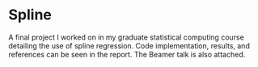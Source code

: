 # Spline

A final project I worked on in my graduate statistical computing course detailing the use of spline regression. Code implementation, results, and references can be seen in the report. The Beamer talk is also attached.
